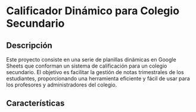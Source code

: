 # Calificador Dinámico para Colegio Secundario

## Descripción

Este proyecto consiste en una serie de planillas dinámicas en Google Sheets que conforman un sistema de calificación para un colegio secundario. 
El objetivo es facilitar la gestión de notas trimestrales de los estudiantes, proporcionando una herramienta eficiente y fácil de usar para los profesores y administradores del colegio.

## Características